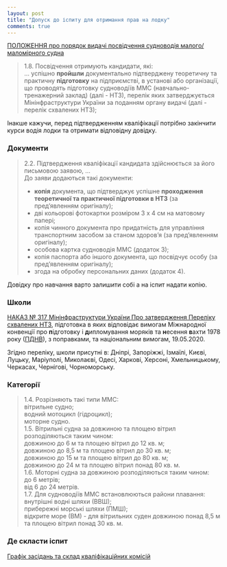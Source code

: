 ```yaml
---
layout: post
title: "Допуск до іспиту для отримання прав на лодку"
comments: true
---
```


[ПОЛОЖЕННЯ про порядок видачі посвідчення судноводія малого/маломірного судна](https://zakon.rada.gov.ua/laws/show/z0831-13)
> 1.8. Посвідчення отримують кандидати, які:  
> ... успішно **пройшли** документально підтверджену теоретичну та практичну **підготовку** на підприємстві, в установі або організації, що проводять підготовку судноводіїв ММС (навчально-тренажерний заклад) (далі - НТЗ), перелік яких затверджується Мінінфраструктури України за поданням органу видачі (далі - перелік схвалених НТЗ);

Інакше кажучи, перед підтвердженням кваліфікації потрібно закінчити курси водія лодки та отримати відповідну довідку.

### Документи

> 2.2. Підтвердження кваліфікації кандидата здійснюється за його письмовою заявою, ...  
> До заяви додаються такі документи:
> - **копія** документа, що підтверджує успішне **проходження теоретичної та практичної підготовки в НТЗ** (за пред’явленням оригіналу);
> - дві кольорові фотокартки розміром 3 х 4 см на матовому папері;
> - копія чинного документа про придатність для управління транспортним засобом за станом здоров’я (за пред’явленням оригіналу);
> - особова картка судноводія ММС (додаток 3);
> - копія паспорта або іншого документа, що посвідчує особу (за пред’явленням оригіналу);
> - згода на обробку персональних даних (додаток 4).

Довідку про навчання варто залишити собі а на іспит надати копію.

### Школи

[НАКАЗ № 317 Мінінфраструктури України Про затвердження Переліку схвалених НТЗ](https://mtu.gov.ua/documents/1756.html),
підготовка в яких відповідає вимогам Міжнародної конвенції про **п**ідготовку і **д**ипломування моряків та **н**есення **в**ахти 1978 року ([ПДНВ](https://zakon.rada.gov.ua/laws/show/995_053#Text)), з поправками, та національним вимогам, 19.05.2020.

Згідно переліку, школи присутні в: Дніпрі, Запоріжжі, Ізмаїлі, Києві, Луцьку, Маріуполі, Миколаєві, Одесі, Харкові, Херсоні, Хмельницькому, Черкасах, Чернігові, Чорноморську.

### Категорії

> 1.4. Розрізняють такі типи ММС:  
> вітрильне судно;  
> водний мотоцикл (гідроцикл);  
> моторне судно.  
> 1.5. Вітрильні судна за довжиною та площею вітрил розподіляються таким чином:  
> довжиною до 6 м та площею вітрил до 12 кв. м;  
> довжиною до 8,5 м та площею вітрил до 30 кв. м;  
> довжиною до 15 м та площею вітрил до 80 кв. м;  
> довжиною до 24 м та площею вітрил понад 80 кв. м.  
> 1.6. Моторні судна за довжиною розподіляються таким чином:  
> до 6 метрів;  
> від 6 до 24 метрів.  
> 1.7. Для судноводіїв ММС встановлюються райони плавання:  
> внутрішні водні шляхи (ВВШ);  
> прибережні морські шляхи (ПМШ);  
> відкрите море (ВМ) - для вітрильних суден довжиною понад 8,5 м та площею вітрил понад 30 кв. м.

### Де скласти іспит

[Графік засідань та склад кваліфікаційних комісій](https://marad.gov.ua/ua/poslugi/posvidchennya-sudnovodiya/posvidchennya-sudnovodiya-malogomalomirnogo-sudna/grafik-zasidan-kvalifikacijnih-komisij)
